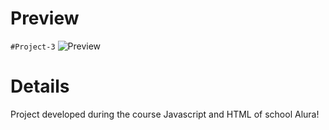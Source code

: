# Preview
```#Project-3```
![Preview](./preview.png)
# Details
Project developed during the course Javascript and HTML of school Alura! 
